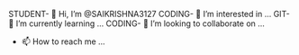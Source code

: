 STUDENT- 👋 Hi, I’m @SAIKRISHNA3127
CODING- 👀 I’m interested in ...
GIT- 🌱 I’m currently learning ...
CODING- 💞️ I’m looking to collaborate on ...
- 📫 How to reach me ...

<!---
SAIKRISHNA3127/SAIKRISHNA3127 is a ✨ special ✨ repository because its `README.md` (this file) appears on your GitHub profile.
You can click the Preview link to take a look at your changes.
--->

